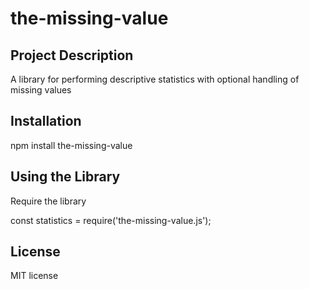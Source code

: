 # the-missing-value

## Project Description

A library for performing descriptive statistics with optional handling of missing values

## Installation

npm install the-missing-value

## Using the Library

Require the library 

const statistics = require('the-missing-value.js');
  
## License

MIT license
